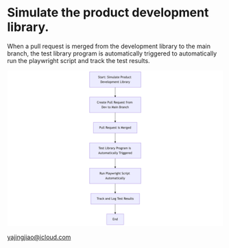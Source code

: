 # Simulate the product development library.
When a pull request is merged from the development library to the main branch, the test library program is automatically triggered to automatically run the playwright script and track the test results.

![how playwright automated test](playwrightworkflow.png)


yajingjiao@icloud.com
